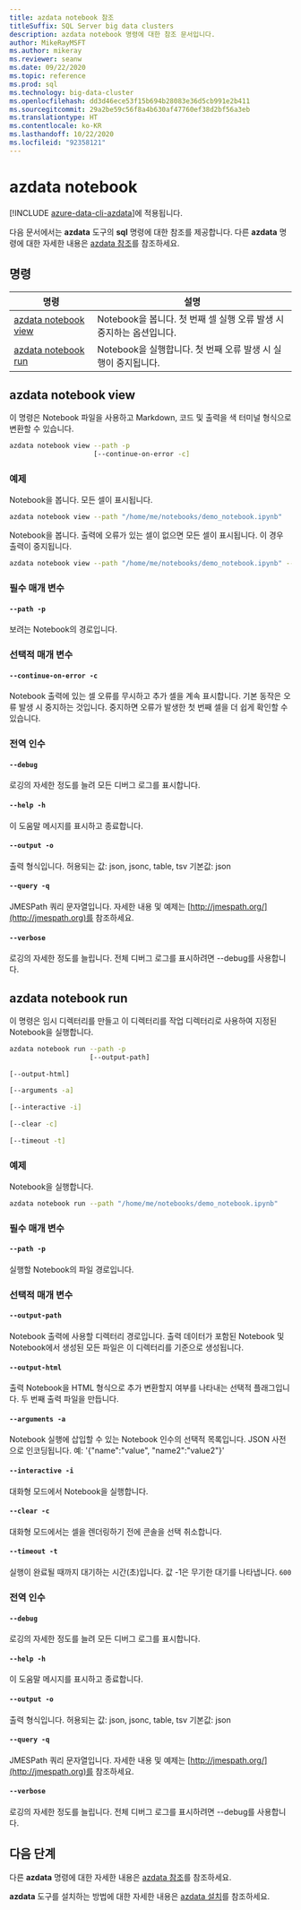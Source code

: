 ```yaml
---
title: azdata notebook 참조
titleSuffix: SQL Server big data clusters
description: azdata notebook 명령에 대한 참조 문서입니다.
author: MikeRayMSFT
ms.author: mikeray
ms.reviewer: seanw
ms.date: 09/22/2020
ms.topic: reference
ms.prod: sql
ms.technology: big-data-cluster
ms.openlocfilehash: dd3d46ece53f15b694b28083e36d5cb991e2b411
ms.sourcegitcommit: 29a2be59c56f8a4b630af47760ef38d2bf56a3eb
ms.translationtype: HT
ms.contentlocale: ko-KR
ms.lasthandoff: 10/22/2020
ms.locfileid: "92358121"
---
```

# <a name="azdata-notebook"></a>azdata notebook

[!INCLUDE [azure-data-cli-azdata](../../includes/azure-data-cli-azdata.md)]에 적용됩니다.

다음 문서에서는 **azdata** 도구의 **sql** 명령에 대한 참조를 제공합니다. 다른 **azdata** 명령에 대한 자세한 내용은 [azdata 참조](reference-azdata.md)를 참조하세요.

## <a name="commands"></a>명령

|명령|설명|
| --- | --- |
[azdata notebook view](#azdata-notebook-view) | Notebook을 봅니다.  첫 번째 셀 실행 오류 발생 시 중지하는 옵션입니다.
[azdata notebook run](#azdata-notebook-run) | Notebook을 실행합니다.  첫 번째 오류 발생 시 실행이 중지됩니다.
## <a name="azdata-notebook-view"></a>azdata notebook view
이 명령은 Notebook 파일을 사용하고 Markdown, 코드 및 출력을 색 터미널 형식으로 변환할 수 있습니다.
```bash
azdata notebook view --path -p 
                     [--continue-on-error -c]
```
### <a name="examples"></a>예제
Notebook을 봅니다.  모든 셀이 표시됩니다.
```bash
azdata notebook view --path "/home/me/notebooks/demo_notebook.ipynb"
```
Notebook을 봅니다.  출력에 오류가 있는 셀이 없으면 모든 셀이 표시됩니다.  이 경우 출력이 중지됩니다.
```bash
azdata notebook view --path "/home/me/notebooks/demo_notebook.ipynb" --stop-on-error
```
### <a name="required-parameters"></a>필수 매개 변수
#### `--path -p`
보려는 Notebook의 경로입니다.
### <a name="optional-parameters"></a>선택적 매개 변수
#### `--continue-on-error -c`
Notebook 출력에 있는 셀 오류를 무시하고 추가 셀을 계속 표시합니다.  기본 동작은 오류 발생 시 중지하는 것입니다.  중지하면 오류가 발생한 첫 번째 셀을 더 쉽게 확인할 수 있습니다.
### <a name="global-arguments"></a>전역 인수
#### `--debug`
로깅의 자세한 정도를 늘려 모든 디버그 로그를 표시합니다.
#### `--help -h`
이 도움말 메시지를 표시하고 종료합니다.
#### `--output -o`
출력 형식입니다.  허용되는 값: json, jsonc, table, tsv  기본값: json
#### `--query -q`
JMESPath 쿼리 문자열입니다. 자세한 내용 및 예제는 [http://jmespath.org/](http://jmespath.org)를 참조하세요.
#### `--verbose`
로깅의 자세한 정도를 늘립니다. 전체 디버그 로그를 표시하려면 --debug를 사용합니다.
## <a name="azdata-notebook-run"></a>azdata notebook run
이 명령은 임시 디렉터리를 만들고 이 디렉터리를 작업 디렉터리로 사용하여 지정된 Notebook을 실행합니다.
```bash
azdata notebook run --path -p 
                    [--output-path]  
                    
[--output-html]  
                    
[--arguments -a]  
                    
[--interactive -i]  
                    
[--clear -c]  
                    
[--timeout -t]
```
### <a name="examples"></a>예제
Notebook을 실행합니다.
```bash
azdata notebook run --path "/home/me/notebooks/demo_notebook.ipynb"
```
### <a name="required-parameters"></a>필수 매개 변수
#### `--path -p`
실행할 Notebook의 파일 경로입니다.
### <a name="optional-parameters"></a>선택적 매개 변수
#### `--output-path`
Notebook 출력에 사용할 디렉터리 경로입니다.  출력 데이터가 포함된 Notebook 및 Notebook에서 생성된 모든 파일은 이 디렉터리를 기준으로 생성됩니다.
#### `--output-html`
출력 Notebook을 HTML 형식으로 추가 변환할지 여부를 나타내는 선택적 플래그입니다.  두 번째 출력 파일을 만듭니다.
#### `--arguments -a`
Notebook 실행에 삽입할 수 있는 Notebook 인수의 선택적 목록입니다.  JSON 사전으로 인코딩됩니다.  예: '{"name":"value", "name2":"value2"}'
#### `--interactive -i`
대화형 모드에서 Notebook을 실행합니다.
#### `--clear -c`
대화형 모드에서는 셀을 렌더링하기 전에 콘솔을 선택 취소합니다.
#### `--timeout -t`
실행이 완료될 때까지 대기하는 시간(초)입니다. 값 -1은 무기한 대기를 나타냅니다.
`600`
### <a name="global-arguments"></a>전역 인수
#### `--debug`
로깅의 자세한 정도를 늘려 모든 디버그 로그를 표시합니다.
#### `--help -h`
이 도움말 메시지를 표시하고 종료합니다.
#### `--output -o`
출력 형식입니다.  허용되는 값: json, jsonc, table, tsv  기본값: json
#### `--query -q`
JMESPath 쿼리 문자열입니다. 자세한 내용 및 예제는 [http://jmespath.org/](http://jmespath.org)를 참조하세요.
#### `--verbose`
로깅의 자세한 정도를 늘립니다. 전체 디버그 로그를 표시하려면 --debug를 사용합니다.

## <a name="next-steps"></a>다음 단계

다른 **azdata** 명령에 대한 자세한 내용은 [azdata 참조](reference-azdata.md)를 참조하세요. 

**azdata** 도구를 설치하는 방법에 대한 자세한 내용은 [azdata 설치](..\install\deploy-install-azdata.md)를 참조하세요.

